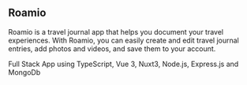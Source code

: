 ## Roamio

Roamio is a travel journal app that helps you document your travel experiences. With Roamio, you can easily create and edit travel journal entries, add photos and videos, and save them to your account.

Full Stack App using TypeScript, Vue 3, Nuxt3, Node.js, Express.js and MongoDb
